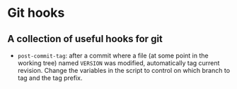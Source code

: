# Git hooks

## A collection of useful hooks for git

 * `post-commit-tag`: after a commit where a file (at some point in the working
   tree) named `VERSION` was modified, automatically tag current revision.
   Change the variables in the script to control on which branch to tag and the
   tag prefix.


